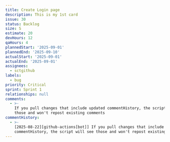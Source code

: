 ```yaml
---
title: Create Login page
description: This is my 1st card
issue: 30
status: Backlog
size: S
estimate: 20
devHours: 12
qaHours: 4
plannedStart: '2025-09-01'
plannedEnd: '2025-09-10'
actualStart: '2025-09-01'
actualEnd: '2025-09-01'
assignees:
  - sctgithub
labels:
  - bug
priority: Critical
sprint: Sprint 1
relationships: null
comments:
  - >-
    If you pull changes that include updated commentHistory, the script will see
    those and won't repost existing comments
commentHistory:
  - >-
    [2025-08-22][github-actions[bot]] If you pull changes that include updated
    commentHistory, the script will see those and won't repost existing comments
---
```


